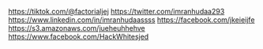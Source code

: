 https://tiktok.com/@factorialjej https://twitter.com/imranhudaa293 https://www.linkedin.com/in/imranhudaassss https://facebook.com/jkeieijfe https://s3.amazonaws.com/jueheuhhehve https://www.facebook.com/HackWhitesjed
